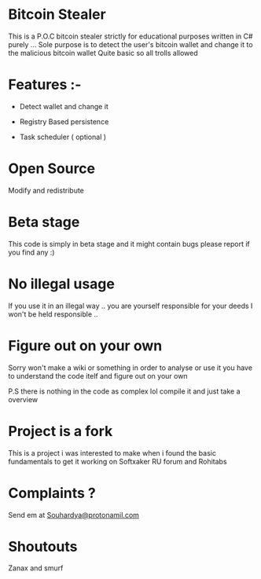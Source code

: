 # Bitcoin Stealer

This is a P.O.C bitcoin stealer strictly for educational purposes written in C# purely ... 
Sole purpose is to detect the user's bitcoin wallet and change it to the malicious bitcoin wallet
Quite basic so all trolls allowed

# Features :- 

* Detect wallet and change it 

* Registry Based persistence 

* Task scheduler ( optional ) 


# Open Source 

Modify and redistribute 

# Beta stage 

This code is simply in beta stage and it might contain bugs please report if you find any :) 

# No illegal usage

If you use it in an illegal way .. you are yourself responsible for your deeds I won't be held responsible ..

# Figure out on your own 

Sorry won't make a wiki or something in order to analyse or use it you have to understand the code itelf and figure out on your own 

P.S there is nothing in the code as complex lol compile it and just take a overview 

# Project is a fork 

This is a project i was interested to make when i found the basic fundamentals to get it working on Softxaker RU forum and Rohitabs

# Complaints ? 

Send em at Souhardya@protonamil.com

# Shoutouts 

Zanax and smurf

